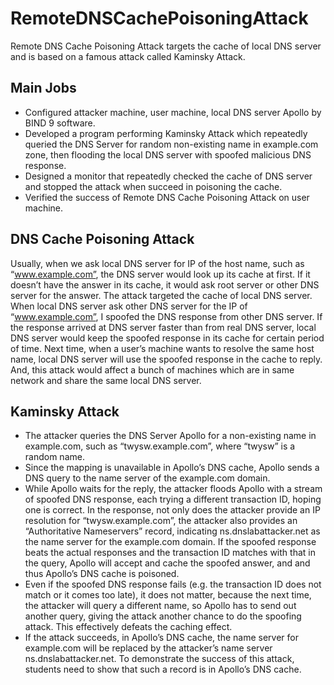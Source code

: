 # RemoteDNSCachePoisoningAttack
Remote DNS Cache Poisoning Attack targets the cache of local DNS server and is based on a famous attack called Kaminsky Attack.

## Main Jobs
* Configured attacker machine, user machine, local DNS server Apollo by BIND 9 software.
* Developed a program performing Kaminsky Attack which repeatedly queried the DNS Server for random non-existing name in example.com zone, then flooding the local DNS server with spoofed malicious DNS response.
* Designed a monitor that repeatedly checked the cache of DNS server and stopped the attack when succeed in poisoning the cache.
* Verified the success of Remote DNS Cache Poisoning Attack on user machine.

## DNS Cache Poisoning Attack
Usually, when we ask local DNS server for IP of the host name, such as “www.example.com”, the DNS server would look up its cache at first. If it doesn’t have the answer in its cache, it would ask root server or other DNS server for the answer.
The attack targeted the cache of local DNS server. When local DNS server ask other DNS server for the IP of “www.example.com”, I spoofed the DNS response from other DNS server. If the response arrived at DNS server faster than from real DNS server, local DNS server would keep the spoofed response in its cache for certain period of time. Next time, when a user’s machine wants to resolve the same host name, local DNS server will use the spoofed response in the cache to reply. 
And, this attack would affect a bunch of machines which are in same network and share the same local DNS server.

## Kaminsky Attack
* The attacker queries the DNS Server Apollo for a non-existing name in example.com, such as “twysw.example.com”, where “twysw” is a random name.
* Since the mapping is unavailable in Apollo’s DNS cache, Apollo sends a DNS query to the name server of the example.com domain.
* While Apollo waits for the reply, the attacker floods Apollo with a stream of spoofed DNS response, each trying a different transaction ID, hoping one is correct. In the response, not only does the attacker provide an IP resolution for “twysw.example.com”, the attacker also provides an “Authoritative Nameservers” record, indicating ns.dnslabattacker.net as the name server for the example.com domain. If the spoofed response beats the actual responses and the transaction ID matches with that in the query, Apollo will accept and cache the spoofed answer, and and thus Apollo’s DNS cache is poisoned.
* Even if the spoofed DNS response fails (e.g. the transaction ID does not match or it comes too late), it does not matter, because the next time, the attacker will query a different name, so Apollo has to send out another query, giving the attack another chance to do the spoofing attack. This effectively defeats the caching effect.
* If the attack succeeds, in Apollo’s DNS cache, the name server for example.com will be replaced by the attacker’s name server ns.dnslabattacker.net. To demonstrate the success of this attack, students need to show that such a record is in Apollo’s DNS cache.




